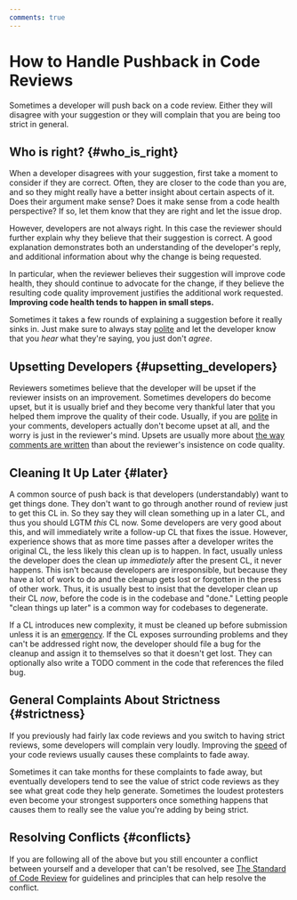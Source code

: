 ```yaml
---
comments: true
---
```


# How to Handle Pushback in Code Reviews

Sometimes a developer will push back on a code review. Either they will disagree
with your suggestion or they will complain that you are being too strict in
general.

## Who is right? {#who_is_right}

When a developer disagrees with your suggestion, first take a moment to consider
if they are correct. Often, they are closer to the code than you are, and so
they might really have a better insight about certain aspects of it. Does their
argument make sense? Does it make sense from a code health perspective? If so,
let them know that they are right and let the issue drop.

However, developers are not always right. In this case the reviewer should
further explain why they believe that their suggestion is correct. A good
explanation demonstrates both an understanding of the developer's reply, and
additional information about why the change is being requested.

In particular, when the reviewer believes their suggestion will improve code
health, they should continue to advocate for the change, if they believe the
resulting code quality improvement justifies the additional work requested.
**Improving code health tends to happen in small steps.**

Sometimes it takes a few rounds of explaining a suggestion before it really
sinks in. Just make sure to always stay [polite](comments.md#courtesy) and let
the developer know that you *hear* what they're saying, you just don't *agree*.

## Upsetting Developers {#upsetting_developers}

Reviewers sometimes believe that the developer will be upset if the reviewer
insists on an improvement. Sometimes developers do become upset, but it is
usually brief and they become very thankful later that you helped them improve
the quality of their code. Usually, if you are [polite](comments.md#courtesy) in
your comments, developers actually don't become upset at all, and the worry is
just in the reviewer's mind. Upsets are usually more about
[the way comments are written](comments.md#courtesy) than about the reviewer's
insistence on code quality.

## Cleaning It Up Later {#later}

A common source of push back is that developers (understandably) want to get
things done. They don't want to go through another round of review just to get
this CL in. So they say they will clean something up in a later CL, and thus you
should LGTM *this* CL now. Some developers are very good about this, and will
immediately write a follow-up CL that fixes the issue. However, experience shows
that as more time passes after a developer writes the original CL, the less
likely this clean up is to happen. In fact, usually unless the developer does
the clean up *immediately* after the present CL, it never happens. This isn't
because developers are irresponsible, but because they have a lot of work to do
and the cleanup gets lost or forgotten in the press of other work. Thus, it is
usually best to insist that the developer clean up their CL *now*, before the
code is in the codebase and "done." Letting people "clean things up later" is a
common way for codebases to degenerate.

If a CL introduces new complexity, it must be cleaned up before submission
unless it is an [emergency](../emergencies.md). If the CL exposes surrounding
problems and they can't be addressed right now, the developer should file a bug
for the cleanup and assign it to themselves so that it doesn't get lost. They
can optionally also write a TODO comment in the code that references the filed
bug.

## General Complaints About Strictness {#strictness}

If you previously had fairly lax code reviews and you switch to having strict
reviews, some developers will complain very loudly. Improving the
[speed](speed.md) of your code reviews usually causes these complaints to fade
away.

Sometimes it can take months for these complaints to fade away, but eventually
developers tend to see the value of strict code reviews as they see what great
code they help generate. Sometimes the loudest protesters even become your
strongest supporters once something happens that causes them to really see the
value you're adding by being strict.

## Resolving Conflicts {#conflicts}

If you are following all of the above but you still encounter a conflict between
yourself and a developer that can't be resolved, see
[The Standard of Code Review](standard.md) for guidelines and principles that
can help resolve the conflict.
